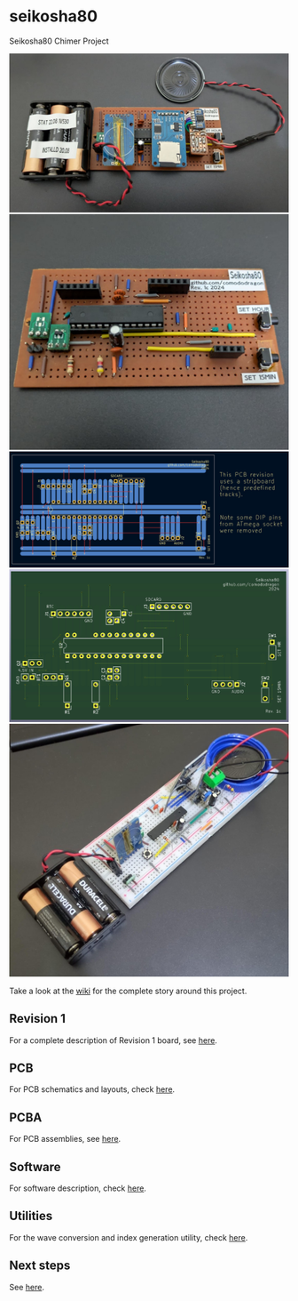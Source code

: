 # seikosha80
Seikosha80 Chimer Project

<img src="https://github.com/comododragon/seikosha80/blob/main/wiki/board_rev1c_newaudio.jpeg?raw=true" alt="drawing" width="600"/>

<img src="https://github.com/comododragon/seikosha80/blob/main/wiki/board_rev1c_3.jpeg?raw=true" alt="drawing" width="600"/>

<img src="https://github.com/comododragon/seikosha80/blob/main/wiki/pcb1c.jpeg?raw=true" alt="drawing" width="600"/>

<img src="https://github.com/comododragon/seikosha80/blob/main/wiki/pcb1c_front.jpeg?raw=true" alt="drawing" width="600"/>

<img src="https://github.com/comododragon/seikosha80/blob/main/wiki/rev1.jpeg?raw=true" alt="drawing" width="600"/>

Take a look at the [wiki](https://github.com/comododragon/seikosha80/wiki/The-Seikosha80-Project) for the complete story around this project.

## Revision 1

For a complete description of Revision 1 board, see [here](https://github.com/comododragon/seikosha80/wiki/The-Seikosha80-Project#second-attempt-finally-a-kickoff-2024-).

## PCB

For PCB schematics and layouts, check [here](https://github.com/comododragon/seikosha80/wiki/The-Seikosha80-Project#schematics-and-layouts).

## PCBA

For PCB assemblies, see [here](https://github.com/comododragon/seikosha80/wiki/The-Seikosha80-Project#pcb-assemblies).

## Software

For software description, check [here](https://github.com/comododragon/seikosha80/wiki/The-Seikosha80-Project#the-software).

## Utilities

For the wave conversion and index generation utility, check [here](https://github.com/comododragon/seikosha80/wiki/The-Seikosha80-Project#chime-conversion-and-image-file).

## Next steps

See [here](https://github.com/comododragon/seikosha80/wiki/The-Seikosha80-Project#next-steps).
